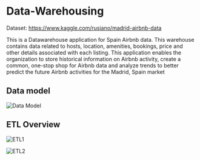 # Data-Warehousing

Dataset: https://www.kaggle.com/rusiano/madrid-airbnb-data

This is a Datawarehouse application for Spain Airbnb data. This warehouse contains data related to hosts, location, amenities, bookings, price and other details associated with each listing. This application enables the organization to store historical information on Airbnb activity, create a common, one-stop shop for Airbnb data and analyze trends to better predict the future Airbnb activities for the Madrid, Spain market

## Data model
![Data Model](https://user-images.githubusercontent.com/46570073/103713177-aeff1a80-4f89-11eb-95e2-8a11d5e4929e.JPG)

## ETL Overview
![ETL1](https://user-images.githubusercontent.com/46570073/103713178-af97b100-4f89-11eb-9320-ee0685af1d37.JPG)

![ETL2](https://user-images.githubusercontent.com/46570073/103713179-af97b100-4f89-11eb-9ab1-5583cc650fe6.JPG)
